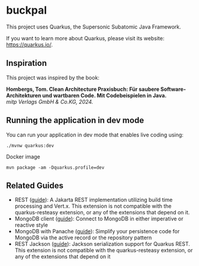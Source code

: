 # buckpal

This project uses Quarkus, the Supersonic Subatomic Java Framework.

If you want to learn more about Quarkus, please visit its website: <https://quarkus.io/>.

## Inspiration

This project was inspired by the book:

**Hombergs, Tom. Clean Architecture Praxisbuch: Für saubere Software-Architekturen und wartbaren Code. Mit Codebeispielen in Java.**  
*mitp Verlags GmbH & Co.KG, 2024.*

## Running the application in dev mode

You can run your application in dev mode that enables live coding using:

```shell script
./mvnw quarkus:dev
```

Docker image

```shell script
mvn package -am -Dquarkus.profile=dev
```

## Related Guides

- REST ([guide](https://quarkus.io/guides/rest)): A Jakarta REST implementation utilizing build time processing and Vert.x. This extension is not compatible with the quarkus-resteasy extension, or any of the extensions that depend on it.
- MongoDB client ([guide](https://quarkus.io/guides/mongodb)): Connect to MongoDB in either imperative or reactive style
- MongoDB with Panache ([guide](https://quarkus.io/guides/mongodb-panache)): Simplify your persistence code for MongoDB via the active record or the repository pattern
- REST Jackson ([guide](https://quarkus.io/guides/rest#json-serialisation)): Jackson serialization support for Quarkus REST. This extension is not compatible with the quarkus-resteasy extension, or any of the extensions that depend on it
